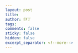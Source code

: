 ```yaml
---
layout: post
title: 
author: 但丁
tags: 
comments: false
sticky: false
hidden: false
excerpt_separator: <!--more-->
---
```

